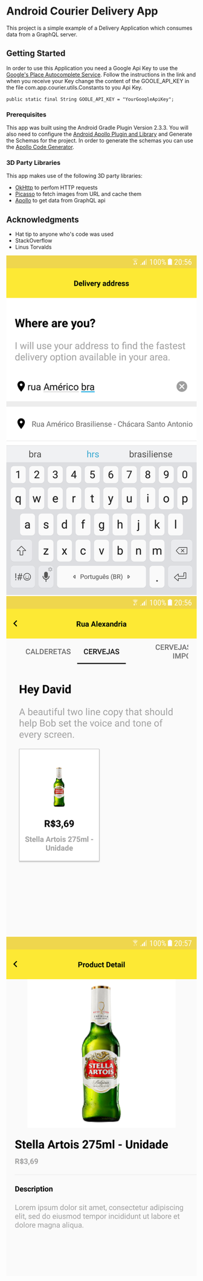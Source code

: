 # Android Courier Delivery App

This project is a simple example of a Delivery Application which consumes data from a GraphQL server.

## Getting Started

In order to use this Application you need a Google Api Key to use the [Google's Place Autocomplete Service](https://developers.google.com/places/web-service/autocomplete).
Follow the instructions in the link and when you receive your Key change the content of the GOOLE_API_KEY in the file com.app.courier.utils.Constants to you Api Key.


```
public static final String GOOLE_API_KEY = "YourGoogleApiKey";
```

### Prerequisites

This app was built using the Android Gradle Plugin Version 2.3.3.
You will also need to configure the [Android Apollo Plugin and Library](https://github.com/apollographql/apollo-android) and Generate the Schemas for the project.
In order to generate the schemas you can use the [Apollo Code Generator](https://www.npmjs.com/package/apollo-codegen).

### 3D Party Libraries

This app makes use of the following 3D party libraries:

* [OkHttp](http://square.github.io/okhttp/) to perfom HTTP requests
* [Picasso](http://square.github.io/picasso/) to fetch images from URL and cache them
* [Apollo](https://github.com/apollographql/apollo-android) to get data from GraphQL api

## Acknowledgments
* Hat tip to anyone who's code was used
* StackOverflow
* Linus Torvalds

![](screenshots/home.png)
![](screenshots/category.png)
![](screenshots/detail.png)